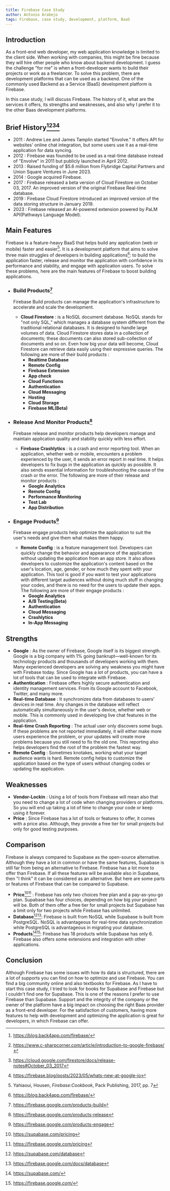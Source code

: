 ```yaml
---
title: Firebase Case Study
author: Antonio Arabejo
tags: Firebase, case study, development, platform, BaaS
---
```


## Introduction

As a front-end web developer, my web application knowledge is limited to the client side. When working with companies, this might be fine because they will hire other people who know about backend development. I guess the challenge "for me" is when a front-developer wants to  build their projects or work as a freelancer. To solve this problem, there are development platforms that can be used as a backend. One of the commonly used Backend as a Service (BaaS) development platform is Firebase.

In this case study, I will discuss Firebase. The history of it, what are the services it offers, its strengths and weaknesses, and also why I prefer it to the other Baas development platforms.

## Brief History[^1][^2][^3][^4]

- 2011 : Andrew Lee and James Tamplin started "Envolve." It offers API for websites' online chat integration, but some users use it as a real-time application for data syncing.
- 2012 : Firebase was founded to be used as a real-time database instead of "Envolve" in 2011 but publicly launched in April 2012.
- 2013 : Raised funding of $5.6 million from Flybridge Capital Partners and Union Square Ventures in June 2023.
- 2014 : Google acquired Firebase.
- 2017 : Firebase released a beta version of Cloud Firestore on October 03, 2017. An improved version of the original Firebase Real-time database.
- 2019 : Firebase Cloud Firestore introduced an improved version of the data storing structure in January 2019.
- 2023 : Firebase released an AI-powered extension powered by PaLM API(Pathways Language Model).

## Main Features

Firebase is a feature-heavy BaaS that helps build any application (web or mobile) faster and easier[^5]. It is a development platform that aims to solve three main struggles of developers in building applications[^6]: to build the application faster, release and monitor the application with confidence in its performance and stability, and engage with application users. To solve these problems, here are the main features of Firebase to boost building applications.

 - ### Build Products[^7]

   Firebase Build products can manage the application's infrastructure to accelerate and scale the development.
   
   - **Cloud Firestore** : is a NoSQL document database. NoSQL stands for "not only SQL," which manages a database system different from the traditional relational databases. It is designed to handle large volumes of data. Cloud Firestore stores data in a collection of documents; these documents can also stored sub-collection of documents and so on. Even how big your data will become, Cloud Firestore can retrieve data easily using their expressive queries. The following are more of their build products :
       - **Realtime Database**
       - **Remote Config**
       - **Firebase Extension**
       - **App check**
       - **Cloud Functions**
       - **Authentication**
       - **Cloud Messaging**
       - **Hosting**
       - **Cloud Storage**
       - **Firebase ML(Beta)**
         
- ### Release And Monitor Products[^8]

  Firebase release and monitor products help developers manage and maintain application quality and stability quickly with less effort.

    - **Firebase Crashlytics** : is a crash and error reporting tool. When an application, whether web or mobile, encounters a problem experienced by the user, it sends an error report in real time. It helps developers to fix bugs in the application as quickly as possible. It also sends essential information for troubleshooting the cause of the crash or the error. The following are more of their release and monitor products :
       - **Google Analytics**
       - **Remote Config**
       - **Performance Monitoring**
       - **Test Lab**
       - **App Distribution**
  
- ### Engage Products[^9]

  Firebase engage products help optimize the application to suit the user's needs and give them what makes them happy.

   - **Remote Config** : is a feature management tool. Developers can quickly change the behavior and appearance of the application without updating the application from an app store. It also allows developers to customize the application's content based on the user's location, age, gender, or how much they spent with your application. This tool is good if you want to test your applications with different target audiences without doing much stuff in changing your codes, and there is no need for the users to update their apps. The following are more of their engage products :
       - **Google Analytics**
       - **A/B Testing(Beta)**
       - **Authentication**
       - **Cloud Messaging**
       - **Crashlytics**
       - **In-App Messaging**

## Strengths

- **Google** : As the owner of Firebase, Google itself is its biggest strength. Google is a big company with 1% going bankrupt—well-known for its technology products and thousands of developers working with them. Many experienced developers are solving any weakness you might have with Firebase today. Since Google has a lot of products, you can have a lot of tools that can be used to integrate with Firebase.
- **Authentication** : Firebase offers highly secure authentication and identity management services. From its Google account to Facebook, Twitter, and many more.
- **Real-time Database** : It synchronizes data from databases to users' devices in real time. Any changes in the database will reflect automatically simultaneously in the user's device, whether web or mobile. This is commonly used in developing live chat features in the application.
- **Real-time Crash Reporting** : The actual user only discovers some bugs. If these problems are not reported immediately, it will either make more users experience the problem, or your updates will create more problems because you still need to fix the old one. This reporting also helps developers find the root of the problem the fastest way.
- **Remote Config** : Sometimes knotakes, working what your target audience wants is hard. Remote config helps to customize the application based on the type of users without changing codes or updating the application.

## Weaknesses

- **Vendor-Lockin** : Using a lot of tools from Firebase will mean also that you need to change a lot of code when changing providers or platforms. So you will end up taking a lot of time to change your code or keep using it forever.
- **Price** : Since Firebase has a lot of tools or features to offer, it comes with a price also. Although, they provide a free tier for small projects but only for good testing purposes.

## Comparison

Firebase is always compared to Supabase as the open-source alternative. Although they have a lot in common or have the same features, Supabase is still far from being an alternative to Firebase. Firebase has a lot more to offer than Firebase. If all these features will be available also in Supabase, then "I think" it can be considered as an alternative. But here are some parts or features of Firebase that can be compared to Supabase.

- **Price**[^10][^11] : Firebase has only two choices free plan and a pay-as-you-go plan. Supabase has four choices, depending on how big your project will be. Both of them offer a free tier for small projects but Supabase has a limit only for two projects while Firebase has unlimited.
- **Database**[^12][^13]: Firebase is built from NoSQL while Supabase is built from PostgreSQL. NoSQL is advantageous for real-time data synchronization while PostgreSQL is advantageous in migrating your database.
- **Products**[^14][^15]: Firebase has 18 products while Supabase has only 6. Firebase also offers some extensions and integration with other applications.

## Conclusion

Although Firebase has some issues with how its data is structured, there are a lot of supports you can find on how to optimize and use Firebase. You can find a big community online and also textbooks for Firebase. As I have to start this case study, I tried to look for books for Supabase and Firebase but I couldn't find one for Supabase. This is one of the reasons I prefer to use Firebase than Supabase. Support and the integrity of the company or the owner of the platform have a big impact on choosing the right Baas provider as a front-end developer. For the satisfaction of customers, having more features to help with development and optimizing the application is great for developers, in which Firebase can offer.

  
[^1]: https://blog.back4app.com/firebase/
[^2]: https://www.c-sharpcorner.com/article/introduction-to-google-firebase/
[^3]: https://cloud.google.com/firestore/docs/release-notes#October_03_2017
[^4]: https://firebase.blog/posts/2023/05/whats-new-at-google-io
[^5]: Yahiaoui, Housen, _Firebase:Cookbook_, Pack Publishing, 2017, pp. 7
[^6]: https://blog.back4app.com/firebase/
[^7]: https://firebase.google.com/products-build
[^8]: https://firebase.google.com/products-release
[^9]: https://firebase.google.com/products-engage
[^10]: https://supabase.com/pricing
[^11]: https://firebase.google.com/pricing
[^12]: https://supabase.com/database
[^13]: https://firebase.google.com/docs/database
[^14]: https://supabase.com/
[^15]: https://firebase.google.com/
